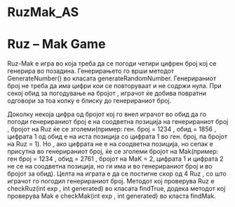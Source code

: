 # RuzMak_AS

<h1>Ruz – Mak Game </h1>
<p>
Ruz-Mak е игра во која треба да се погоди четири цифрен број кој се генерира во позадина. Генерирањето го врши методот GenerateNumber() во класата generateRandomNumber. Генерираниот број не треба да има цифри кои се повторуваат и не содржи нула.
При секој обид за погодување на бројот , играчот ќе добива повратни одговори за тоа колку е блиску до генерираниот број.
  
  Доколку некоја цифра од бројот кој го внел играчот во обид да го погоди генерираниот број е на соодветна позиција на генерираниот број , бројот на Ruz ќе се зголеми(пример: ген. број = 1234 , обид = 1856 , цифрата 1 од обид е на иста позиција со цифрата 1 во ген. број, па бројот на Ruz = 1). Но , ако цифрата не е на соодветна позиција, но сепак е присутна во генерираниот број, ќе се зголеми бројот на Mak(пример: ген број = 1234 , обид = 2761 , бројот на MaK = 2, цифрата 1 и цифрата 2 не се на соодветна позиција, но ги има и во генерираниот број и во бројот за обид). Целта на играта е да се постигне скор од 4 Ruz , со што играчот го погодил генерираниот број.
Методот кој проверува Ruz е checkRuz(int exp , int generated) во класата findTrue, додека методот кој проверува Mak e checkMak(int exp , int generated) во класта findMak.</p>
